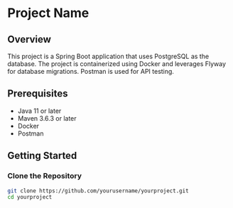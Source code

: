 # Project Name

## Overview

This project is a Spring Boot application that uses PostgreSQL as the database. The project is containerized using Docker and leverages Flyway for database migrations. Postman is used for API testing.

## Prerequisites

- Java 11 or later
- Maven 3.6.3 or later
- Docker
- Postman

## Getting Started

### Clone the Repository

```sh
git clone https://github.com/yourusername/yourproject.git
cd yourproject
```
